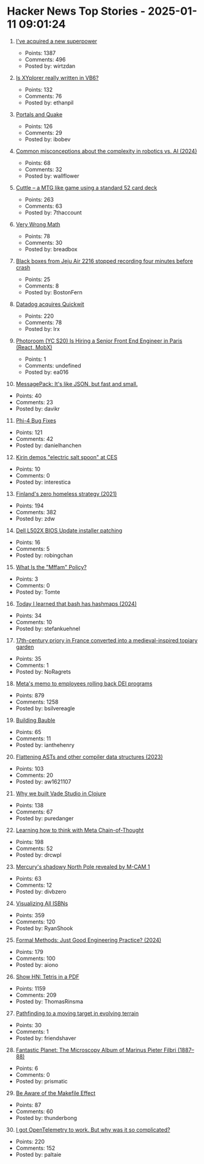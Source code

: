 # Hacker News Top Stories - 2025-01-11 09:01:24

1. [I've acquired a new superpower](https://danielwirtz.com/blog/spot-the-difference-superpower)
   - Points: 1387
   - Comments: 496
   - Posted by: wirtzdan

2. [Is XYplorer really written in VB6?](https://www.xyplorer.com/faq-topic.php?id=VB6)
   - Points: 132
   - Comments: 76
   - Posted by: ethanpil

3. [Portals and Quake](https://30fps.net/pages/pvs-portals-and-quake/)
   - Points: 126
   - Comments: 29
   - Posted by: ibobev

4. [Common misconceptions about the complexity in robotics vs. AI (2024)](https://harimus.github.io//2024/05/31/motortask.html)
   - Points: 68
   - Comments: 32
   - Posted by: wallflower

5. [Cuttle – a MTG like game using a standard 52 card deck](https://www.pagat.com/combat/cuttle.html)
   - Points: 263
   - Comments: 63
   - Posted by: 7thaccount

6. [Very Wrong Math](https://www.charlespetzold.com/blog/2025/01/Very-Wrong-Math.html)
   - Points: 78
   - Comments: 30
   - Posted by: breadbox

7. [Black boxes from Jeju Air 2216 stopped recording four minutes before crash](https://www.cnn.com/2025/01/11/asia/south-korean-airline-black-boxes-stopped-recording-intl-hnk/index.html)
   - Points: 25
   - Comments: 8
   - Posted by: BostonFern

8. [Datadog acquires Quickwit](https://quickwit.io/blog/quickwit-joins-datadog)
   - Points: 220
   - Comments: 78
   - Posted by: lrx

9. [Photoroom (YC S20) Is Hiring a Senior Front End Engineer in Paris (React, MobX)](https://jobs.ashbyhq.com/photoroom/81de4c1e-f4ee-4c14-a196-6e869fa6b320)
   - Points: 1
   - Comments: undefined
   - Posted by: ea016

10. [MessagePack: It's like JSON, but fast and small.](https://msgpack.org/)
   - Points: 40
   - Comments: 23
   - Posted by: davikr

11. [Phi-4 Bug Fixes](https://unsloth.ai/blog/phi4)
   - Points: 121
   - Comments: 42
   - Posted by: danielhanchen

12. [Kirin demos "electric salt spoon" at CES](https://techcrunch.com/2025/01/05/kirin-offers-a-taste-of-its-electric-salt-spoon-at-ces-2025/)
   - Points: 10
   - Comments: 0
   - Posted by: interestica

13. [Finland's zero homeless strategy (2021)](https://oecdecoscope.blog/2021/12/13/finlands-zero-homeless-strategy-lessons-from-a-success-story/)
   - Points: 194
   - Comments: 382
   - Posted by: zdw

14. [Dell L502X BIOS Update installer patching](https://www.r9c.net/posts/dell-xps-15-l502x-bios-update-patching)
   - Points: 16
   - Comments: 5
   - Posted by: robingchan

15. [What Is the "Mffam" Policy?](https://www.nearlyfreespeech.net/about/faq#BecauseFuckNazisThatsWhy)
   - Points: 3
   - Comments: 0
   - Posted by: Tomte

16. [Today I learned that bash has hashmaps (2024)](https://xeiaso.net/notes/2024/bash-hashmap/)
   - Points: 34
   - Comments: 10
   - Posted by: stefankuehnel

17. [17th-century priory in France converted into a medieval-inspired topiary garden](https://www.houseandgarden.co.uk/gallery/prieure-de-vauboin-garden)
   - Points: 35
   - Comments: 1
   - Posted by: NoRagrets

18. [Meta's memo to employees rolling back DEI programs](https://www.axios.com/2025/01/10/meta-dei-memo-employees-programs)
   - Points: 879
   - Comments: 1258
   - Posted by: bsilvereagle

19. [Building Bauble](https://ianthehenry.com/posts/bauble/building-bauble/)
   - Points: 65
   - Comments: 11
   - Posted by: ianthehenry

20. [Flattening ASTs and other compiler data structures (2023)](https://www.cs.cornell.edu/~asampson/blog/flattening.html)
   - Points: 103
   - Comments: 20
   - Posted by: aw1621107

21. [Why we built Vade Studio in Clojure](https://bytes.vadelabs.com/doing-hard-things-while-living-life-why-we-built-vade-studio-in-clojure/)
   - Points: 138
   - Comments: 67
   - Posted by: puredanger

22. [Learning how to think with Meta Chain-of-Thought](https://arxiv.org/abs/2501.04682)
   - Points: 198
   - Comments: 52
   - Posted by: drcwpl

23. [Mercury's shadowy North Pole revealed by M-CAM 1](https://www.esa.int/ESA_Multimedia/Images/2025/01/Mercury_s_shadowy_north_pole_revealed_by_M-CAM_1)
   - Points: 63
   - Comments: 12
   - Posted by: divbzero

24. [Visualizing All ISBNs](https://annas-archive.org/blog/all-isbns.html)
   - Points: 359
   - Comments: 120
   - Posted by: RyanShook

25. [Formal Methods: Just Good Engineering Practice? (2024)](https://brooker.co.za/blog/2024/04/17/formal)
   - Points: 179
   - Comments: 100
   - Posted by: aiono

26. [Show HN: Tetris in a PDF](https://th0mas.nl/downloads/pdftris.pdf)
   - Points: 1159
   - Comments: 209
   - Posted by: ThomasRinsma

27. [Pathfinding to a moving target in evolving terrain](https://www.holm.dog/2025/01/finding-many-paths-to-moving-target-in.html)
   - Points: 30
   - Comments: 1
   - Posted by: friendshaver

28. [Fantastic Planet: The Microscopy Album of Marinus Pieter Filbri (1887–88)](https://publicdomainreview.org/collection/marinus-pieter-filbri-microscopy/)
   - Points: 6
   - Comments: 0
   - Posted by: prismatic

29. [Be Aware of the Makefile Effect](https://blog.yossarian.net/2025/01/10/Be-aware-of-the-Makefile-effect)
   - Points: 87
   - Comments: 60
   - Posted by: thunderbong

30. [I got OpenTelemetry to work. But why was it so complicated?](https://iconsolutions.com/blog/i-got-opentelemetry-to-work-but-why-was-it-so-complicated/)
   - Points: 220
   - Comments: 152
   - Posted by: paltaie

